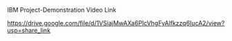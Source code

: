 IBM Project-Demonstration Video Link

https://drive.google.com/file/d/1VSiajMwAXa6PlcVhgFyAlfkzzq6IucA2/view?usp=share_link
